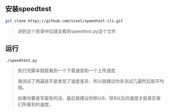 ## 安装speedtest

```bash
git clone https://github.com/sivel/speedtest-cli.git
```

> 进到这个目录中后就会看到speedtest.py这个文件

## 运行

```bash
./speedtest.py
```

> 执行完脚本就能看到一个下载速度和一个上传速度
>
> 我测试了两遍是不是发现了速度差异，所以我建议你多测试几遍然后取平均值。
>
> 如果你要是写报告的话，最后我建议你除以8，除8以后的速度才是真实我们所看到的速度。
